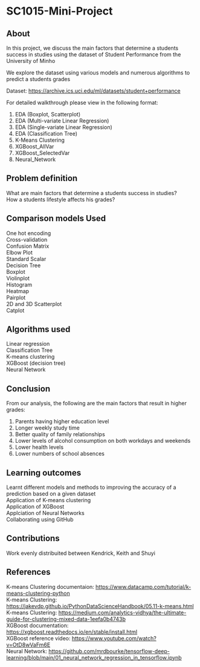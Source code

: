 # SC1015-Mini-Project
## About

In this project, we discuss the main factors that determine a students success in studies using the dataset of Student Performance from the University of Minho

We explore the dataset using various models and numerous algorithms to predict a students grades

Dataset: https://archive.ics.uci.edu/ml/datasets/student+performance

For detailed walkthrough please view in the following format:
1. EDA (Boxplot, Scatterplot)
2. EDA (Multi-variate Linear Regression)
3. EDA (Single-variate Linear Regression)
4. EDA (Classification Tree)
5. K-Means Clustering
6. XGBoost_AllVar
7. XGBoost_SelectedVar
8. Neural_Network

## Problem definition
What are main factors that determine a students success in studies? <br />
How a students lifestyle affects his grades?

## Comparison models Used
One hot encoding <br />
Cross-validation <br />
Confusion Matrix <br />
Elbow Plot <br />
Standard Scalar <br />
Decision Tree <br />
Boxplot <br />
Violinplot <br />
Histogram <br />
Heatmap <br />
Pairplot <br />
2D and 3D Scatterplot <br />
Catplot <br />

## Algorithms used
Linear regression <br />
Classification Tree <br />
K-means clustering <br />
XGBoost (decision tree) <br />
Neural Network

## Conclusion
From our analysis, the following are the main factors that result in higher grades: <br />
1) Parents having higher education level <br />
2) Longer weekly study time <br />
3) Better quality of family relationships <br />
4) Lower levels of alcohol consumption on both workdays and weekends <br />
5) Lower health levels <br />
6) Lower numbers of school absences <br />

## Learning outcomes
Learnt different models and methods to improving the accuracy of a prediction based on a given dataset <br />
Application of K-means clustering <br />
Application of XGBoost <br />
Applciation of Neural Networks <br />
Collaborating using GitHub

## Contributions
Work evenly distribuited between Kendrick, Keith and Shuyi

## References
K-means Clustering documentaion: https://www.datacamp.com/tutorial/k-means-clustering-python <br />
K-means Clustering: https://jakevdp.github.io/PythonDataScienceHandbook/05.11-k-means.html <br />
K-means Clustering: https://medium.com/analytics-vidhya/the-ultimate-guide-for-clustering-mixed-data-1eefa0b4743b <br />
XGBoost documentation: https://xgboost.readthedocs.io/en/stable/install.html <br />
XGBoost reference video: https://www.youtube.com/watch?v=OtD8wVaFm6E <br />
Neural Network: https://github.com/mrdbourke/tensorflow-deep-learning/blob/main/01_neural_network_regression_in_tensorflow.ipynb <br />
